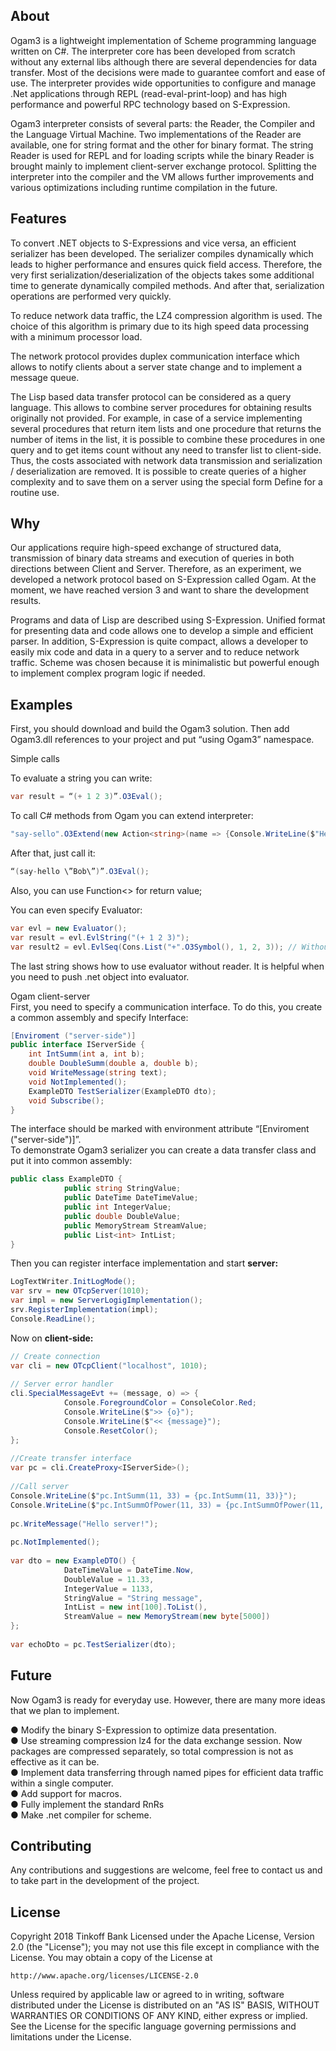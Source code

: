 ## About
Ogam3 is a lightweight implementation of Scheme programming language written on C#. The interpreter core has been developed from scratch without any external libs although there are several dependencies for data transfer. Most of the decisions were made to guarantee comfort and ease of use. The interpreter provides wide opportunities to configure and manage .Net applications through REPL (read-eval-print-loop) and has high performance and powerful RPC technology based on S-Expression.    
     
Ogam3 interpreter consists of several parts: the Reader, the Compiler and the Language Virtual Machine. Two implementations of the Reader are available, one for string format and the other for binary format. The string Reader is used for REPL and for loading scripts while the binary Reader is brought mainly to implement client-server exchange protocol. Splitting the interpreter into the compiler and the VM allows further improvements and various optimizations including runtime compilation in the future.    
     
## Features
To convert .NET objects to S-Expressions and vice versa, an efficient serializer has been developed. The serializer compiles dynamically which leads to higher performance and ensures quick field access. Therefore, the very first serialization/deserialization of the objects takes some additional time to generate dynamically compiled methods. And after that, serialization operations are performed very quickly.    
     
To reduce network data traffic, the LZ4 compression algorithm is used. The choice of this algorithm is primary due to its high speed data processing with a minimum processor load.    
     
The network protocol provides duplex communication interface which allows to notify clients about a server state change and to implement a message queue.    
     
The Lisp based data transfer protocol can be considered as a query language. This allows to combine server procedures for obtaining results originally not provided. For example, in case of a service implementing several procedures that return item lists and one procedure that returns the number of items in the list, it is possible to combine these procedures in one query and to get items count without any need to transfer list to client-side. Thus, the costs associated with network data transmission and serialization / deserialization are removed. It is possible to create queries of a higher complexity and to save them on a server using the special form Define for a routine use.    
## Why
Our applications require high-speed exchange of structured data, transmission of binary data streams and execution of queries in both directions between Client and Server. Therefore, as an experiment, we developed a network protocol based on S-Expression called Ogam. At the moment, we have reached version 3 and want to share the development results.    
     
Programs and data of Lisp are described using S-Expression. Unified format for presenting data and code allows one to develop a simple and efficient parser. In addition, S-Expression is quite compact, allows a developer to easily mix code and data in a query to a server and to reduce network traffic. Scheme was chosen because it is minimalistic but powerful enough to implement complex program logic if needed.    
## Examples
First, you should download and build the Ogam3 solution. Then add Ogam3.dll references to your project and put “using Ogam3” namespace.    
     
Simple calls    
     
To evaluate a string you can write:    
```csharp
var result = “(+ 1 2 3)”.O3Eval();    
```
To call C# methods from Ogam you can extend interpreter:    
```csharp
"say-sello".O3Extend(new Action<string>(name => {Console.WriteLine($"Hello {name}");}));    
```
After that, just call it:    
```csharp
“(say-hello \”Bob\”)”.O3Eval();    
```
Also, you can use Function<> for return value;    
     
You can even specify Evaluator:    
```csharp
var evl = new Evaluator();    
var result = evl.EvlString("(+ 1 2 3)");    
var result2 = evl.EvlSeq(Cons.List("+".O3Symbol(), 1, 2, 3)); // Without reader    
```
The last string shows how to use evaluator without reader. It is helpful when you need to push .net object into evaluator.    
     
Ogam client-server    
First, you need to specify a communication interface. To do this, you create a common assembly and specify Interface:    
```csharp
[Enviroment ("server-side")]    
public interface IServerSide {    
	int IntSumm(int a, int b);    
	double DoubleSumm(double a, double b);    
	void WriteMessage(string text);    
	void NotImplemented();    
	ExampleDTO TestSerializer(ExampleDTO dto);    
	void Subscribe();    
}    
```
The interface should be marked with environment attribute “[Enviroment ("server-side")]”.    
To demonstrate Ogam3 serializer you can create a data transfer class and put it into common assembly:    
```csharp
public class ExampleDTO {    
	    	public string StringValue;    
	    	public DateTime DateTimeValue;    
	    	public int IntegerValue;    
	    	public double DoubleValue;    
	    	public MemoryStream StreamValue;    
	    	public List<int> IntList;    
}    
```
Then you can register interface implementation and start **server:**    
```csharp
LogTextWriter.InitLogMode();    
var srv = new OTcpServer(1010);    
var impl = new ServerLogigImplementation();    
srv.RegisterImplementation(impl);    
Console.ReadLine();    
```
Now on **client-side:**    
```csharp
// Create connection    
var cli = new OTcpClient("localhost", 1010);    
     
// Server error handler    
cli.SpecialMessageEvt += (message, o) => {    
        	Console.ForegroundColor = ConsoleColor.Red;    
        	Console.WriteLine($">> {o}");    
        	Console.WriteLine($"<< {message}");    
        	Console.ResetColor();    
};    
     
//Create transfer interface    
var pc = cli.CreateProxy<IServerSide>();    
     
//Call server    
Console.WriteLine($"pc.IntSumm(11, 33) = {pc.IntSumm(11, 33)}");    
Console.WriteLine($"pc.IntSummOfPower(11, 33) = {pc.IntSummOfPower(11, 33)}");    
     
pc.WriteMessage("Hello server!");    
     
pc.NotImplemented();    
     
var dto = new ExampleDTO() {    
        	DateTimeValue = DateTime.Now,    
        	DoubleValue = 11.33,    
        	IntegerValue = 1133,    
        	StringValue = "String message",    
        	IntList = new int[100].ToList(),    
        	StreamValue = new MemoryStream(new byte[5000])    
};    
     
var echoDto = pc.TestSerializer(dto);    
```
## Future
Now Ogam3 is ready for everyday use. However, there are many more ideas that we plan to implement.    
     
● 	Modify the binary S-Expression to optimize data presentation.    
● 	Use streaming compression lz4 for the data exchange session. Now packages are compressed separately, so total compression is not as effective as it can be.    
● 	Implement data transferring through named pipes for efficient data traffic within a single computer.    
●     Add support for macros.    
●     Fully implement the standard RnRs    
● 	Make .net compiler for scheme.    
## Contributing
Any contributions and suggestions are welcome, feel free to contact us and to take part in the development of the project.    


## License
Copyright 2018 Tinkoff Bank
Licensed under the Apache License, Version 2.0 (the "License");
you may not use this file except in compliance with the License.
You may obtain a copy of the License at

    http://www.apache.org/licenses/LICENSE-2.0

Unless required by applicable law or agreed to in writing, software
distributed under the License is distributed on an "AS IS" BASIS,
WITHOUT WARRANTIES OR CONDITIONS OF ANY KIND, either express or implied.
See the License for the specific language governing permissions and
limitations under the License.
  
